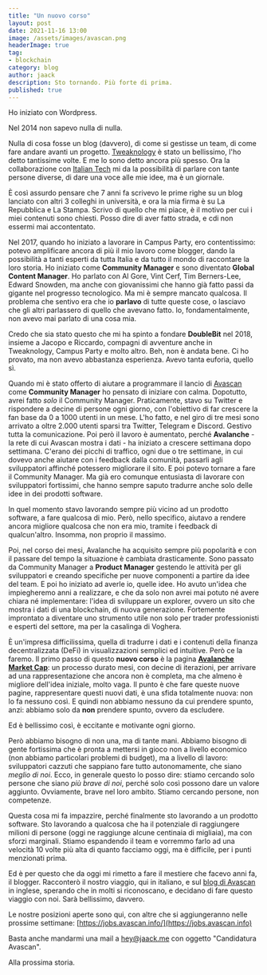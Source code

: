 ```yaml
---
title: "Un nuovo corso"
layout: post
date: 2021-11-16 13:00
image: /assets/images/avascan.png
headerImage: true
tag:
- blockchain
category: blog
author: jaack
description: Sto tornando. Più forte di prima.
published: true
---
```


Ho iniziato con Wordpress.

Nel 2014 non sapevo nulla di nulla.

Nulla di cosa fosse un blog (davvero), di come si gestisse un team, di come fare andare avanti un progetto. [Tweaknology](https://tweaknology.org) è stato un bellissimo, l'ho detto tantissime volte. E me lo sono detto ancora più spesso. Ora la collaborazione con [Italian Tech](https://italian.tech) mi da la possibilità di parlare con tante persone diverse, di dare una voce alle mie idee, ma è un giornale.

È così assurdo pensare che 7 anni fa scrivevo le prime righe su un blog lanciato con altri 3 colleghi in università, e ora la mia firma è su La Repubblica e La Stampa. Scrivo di quello che mi piace, è il motivo per cui i miei contenuti sono chiesti. Posso dire di aver fatto strada, e cdi non essermi mai accontentato.

Nel 2017, quando ho iniziato a lavorare in Campus Party, ero contentissimo: potevo amplificare ancora di più il mio lavoro come blogger, dando la possibilità a tanti esperti da tutta Italia e da tutto il mondo di raccontare la loro storia. Ho iniziato come **Community Manager** e sono diventato **Global Content Manager**. Ho parlato con Al Gore, Vint Cerf, Tim Berners-Lee, Edward Snowden, ma anche con giovanissimi che hanno già fatto passi da gigante nel progresso tecnologico. Ma mi è sempre mancato qualcosa. Il problema che sentivo era che io **parlavo** di tutte queste cose, o lasciavo che gli altri parlassero di quello che avevano fatto. Io, fondamentalmente, non avevo mai parlato di una cosa mia.

Credo che sia stato questo che mi ha spinto a fondare **DoubleBit** nel 2018, insieme a Jacopo e Riccardo, compagni di avventure anche in Tweaknology, Campus Party e molto altro. Beh, non è andata bene. Ci ho provato, ma non avevo abbastanza esperienza. Avevo tanta euforia, quello sì.

Quando mi è stato offerto di aiutare a programmare il lancio di [Avascan](avascan.info) come **Community Manager** ho pensato di iniziare con calma. Dopotutto, avrei fatto _solo_ il Community Manager. Praticamente, stavo su Twitter e rispondere a decine di persone ogni giorno, con l'obiettivo di far crescere la fan base da 0 a 1000 utenti in un mese. L'ho fatto, e nel giro di tre mesi sono arrivato a oltre 2.000 utenti sparsi tra Twitter, Telegram e Discord. Gestivo tutta la comunicazione. Poi però il lavoro è aumentato, perché **Avalanche** - la rete di cui Avascan mostra i dati - ha iniziato a crescere settimana dopo settimana. C'erano dei picchi di traffico, ogni due o tre settimane, in cui dovevo anche aiutare con i feedback dalla comunità, passarli agli sviluppatori affinché potessero migliorare il sito. E poi potevo tornare a fare il Community Manager. Ma già ero comunque entusiasta di lavorare con sviluppatori fortissimi, che hanno sempre saputo tradurre anche solo delle idee in dei prodotti software.

In quel momento stavo lavorando sempre più vicino ad un prodotto software, a fare qualcosa di mio. Però, nello specifico, aiutavo a rendere ancora migliore qualcosa che non era mio, tramite i feedback di qualcun'altro. Insomma, non proprio il massimo.

Poi, nel corso dei mesi, Avalanche ha acquisito sempre più popolarità e con il passare del tempo la situazione è cambiata drasticamente. Sono passato da Community Manager a **Product Manager** gestendo le attività per gli sviluppatori e creando specifiche per nuove componenti a partire da idee del team. E poi ho iniziato ad averle io, quelle idee. Ho avuto un'idea che impiegheremo anni a realizzare, e che da solo non avrei mai potuto né avere chiara né implementare: l'idea di sviluppare un explorer, ovvero un sito che mostra i dati di una blockchain, di nuova generazione. Fortemente improntato a diventare uno strumento utile non solo per trader professionisti e esperti del settore, ma per la casalinga di Voghera.

È un'impresa difficilissima, quella di tradurre i dati e i contenuti della finanza decentralizzata (DeFi) in visualizzazioni semplici ed intuitive. Però ce la faremo. Il primo passo di questo **nuovo corso** è la pagina [**Avalanche Market Cap**](https://avascan.info/marketcap): un processo durato mesi, con decine di iterazioni, per arrivare ad una rappresentazione che ancora non è completa, ma che almeno è migliore dell'idea iniziale, molto vaga. Il punto è che fare queste nuove pagine, rappresentare questi nuovi dati, è una sfida totalmente nuova: non lo fa nessuno così. E quindi non abbiamo nessuno da cui prendere spunto, anzi: abbiamo solo da **non** prendere spunto, ovvero da escludere.

Ed è bellissimo così, è eccitante e motivante ogni giorno.

Però abbiamo bisogno di non una, ma di tante mani. Abbiamo bisogno di gente fortissima che è pronta a mettersi in gioco non a livello economico (non abbiamo particolari problemi di budget), ma a livello di lavoro: sviluppatori cazzuti che sappiano fare tutto autonomamente, che siano _meglio di noi_. Ecco, in generale questo lo posso dire: stiamo cercando solo persone che siano _più brave di noi_, perché solo così possono dare un valore aggiunto. Ovviamente, brave nel loro ambito. Stiamo cercando persone, non competenze.

Questa cosa mi fa impazzire, perché finalmente sto lavorando a un prodotto software. Sto lavorando a qualcosa che ha il potenziale di raggiungere milioni di persone (oggi ne raggiunge alcune centinaia di migliaia), ma con sforzi marginali. Stiamo espandendo il team e vorremmo farlo ad una velocità 10 volte più alta di quanto facciamo oggi, ma è difficile, per i punti menzionati prima.

Ed è per questo che da oggi mi rimetto a fare il mestiere che facevo anni fa, il blogger. Racconterò il nostro viaggio, qui in italiano, e sul [blog di Avascan](https://blog.avascan.info) in inglese, sperando che in molti si riconoscano, e decidano di fare questo viaggio con noi. Sarà bellissimo, davvero.

Le nostre posizioni aperte sono qui, con altre che si aggiungeranno nelle prossime settimane: [https://jobs.avascan.info/](https://jobs.avascan.info)

Basta anche mandarmi una mail a hey@jaack.me con oggetto "Candidatura Avascan".

Alla prossima storia.
